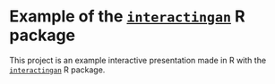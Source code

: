 Example of the [`interactingan`](https://github.com/jcrodriguez1989/interactingan) R package
================

This project is an example interactive presentation made in R with the [`interactingan`](https://github.com/jcrodriguez1989/interactingan) R package.
